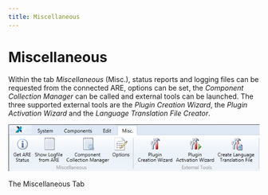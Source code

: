 ```yaml
---
title: Miscellaneous
---
```


# Miscellaneous

Within the tab _Miscellaneous_ (Misc.), status reports and logging files can be requested from the connected ARE, options can be set, the _Component Collection Manager_ can be called and external tools can be launched. The three supported external tools are the _Plugin Creation Wizard_, the _Plugin Activation Wizard_ and the _Language Translation File Creator_.

![Screenshot: The Miscellaneous Tab](img/miscellaneous_tab.png "Screenshot: The Miscellaneous Tab")

The Miscellaneous Tab